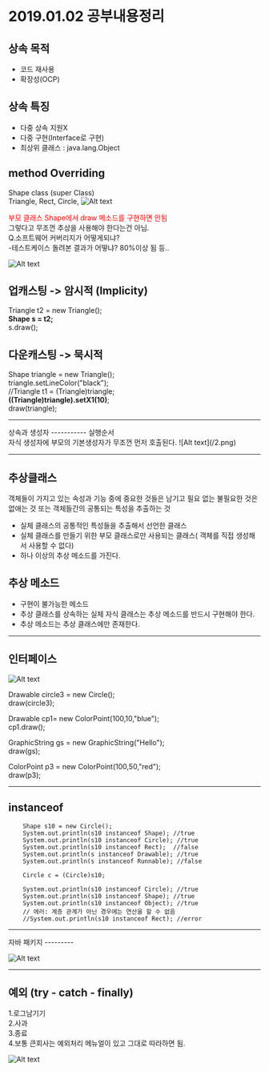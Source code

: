 2019.01.02 공부내용정리
=========
상속 목적
--------
* 코드 재사용
* 확장성(OCP)

상속 특징
-------
* 다중 상속 지원X
* 다중 구현(Interface로 구현)
* 최상위 클래스 : java.lang.Object

method Overriding
---------------
Shape class (super Class) <br/>
Triangle,
Rect,
Circle,
![Alt text](/스케치.png)

<span style="color:red">
부모 클래스 Shape에서 draw 메소드를 구현하면 안됨
</span>
<br/>
그렇다고 무조껀 추상을 사용해야 한다는건 아님.
<br>
Q.소프트웨어 커버리지가 어떻게되냐?<br/>
-테스트케이스 돌려본 결과가 어떻냐? 80%이상 됨 등..

![Alt text](/1.png)


업캐스팅  -> 암시적 (Implicity)
-------
Triangle t2 = new Triangle();<br>
	**Shape s = t2;**<br>
		s.draw();<br>

다운캐스팅 -> 묵시적
--------
Shape triangle = new Triangle();<br>
		triangle.setLineColor("black");<br>
		//Triangle t1 = (Triangle)triangle;<br>
    **((Triangle)triangle).setX1(10)**;<br>
    draw(triangle);

<hr>
상속과 생성자
-----------
실행순서
<br/>
자식 생성자에 부모의 기본생성자가 무조껀 먼저 호출된다.
![Alt text](/2.png)

<hr>

추상클래스
--------
객체들이 가지고 있는 속성과 기능 중에 중요한 것들은 남기고 필요 없는 불필요한 것은 없애는 것
    또는 객체들간의 공통되는 특성을 추출하는 것 <br>
* 실체 클래스의 공통적인 특성들을 추출해서 선언한 클래스
* 실체 클래스를 만들기 위한 부모 클래스로만 사용되는 클래스( 객체를 직접 생성해서 사용할 수 없다)
* 하나 이상의 추상 메소드를 가진다.

추상 메소드
-----------------
* 구현이 불가능한 메소드
* 추상 클래스를 상속하는 실체 자식 클래스는 추상 메소드를 반드시 구현해야 한다.
* 추상 메소드는 추상 클래스에만 존재한다.

<hr>

인터페이스
----------
![Alt text](3.png)

Drawable circle3 = new Circle();<br>
  draw(circle3);

  Drawable cp1= new ColorPoint(100,10,"blue");<br>
  cp1.draw();

  GraphicString gs = new GraphicString("Hello");<br>
  draw(gs);

  ColorPoint p3 = new ColorPoint(100,50,"red");<br>
  draw(p3);<br>


  <hr>

  instanceof
  -------------------

		Shape s10 = new Circle();
		System.out.println(s10 instanceof Shape); //true
		System.out.println(s10 instanceof Circle); //true
		System.out.println(s10 instanceof Rect);  //false
		System.out.println(s instanceof Drawable); //true
		System.out.println(s instanceof Runnable); //false

		Circle c = (Circle)s10;

		System.out.println(s10 instanceof Circle); //true
		System.out.println(s10 instanceof Shape); //true
		System.out.println(s10 instanceof Object); //true
		// 에러: 계층 관계가 아닌 경우에는 연산을 할 수 없음
		//System.out.println(s10 instanceof Rect); //error

<hr>
자바 패키지
---------

![Alt text](4.png)

<hr>

예외 (try - catch - finally)
------

1.로그남기기<br/>
2.사과<br/>
3.종료<br/>
4.보통 큰회사는 예외처리 메뉴얼이 있고 그대로 따라하면 됨.<br/>

![Alt text](5.PNG)

